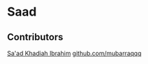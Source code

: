 # Saad

## Contributors
[Sa'ad Khadiah Ibrahim](khadiatsaad84@gmail.com)
[github.com/mubarraqqq](https://github.com/mubarraqqq)
